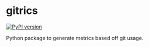 # gitrics

[![PyPI version](https://badge.fury.io/py/gitrics.svg)](https://pypi.org/project/gitrics/)

Python package to generate metrics based off git usage.
